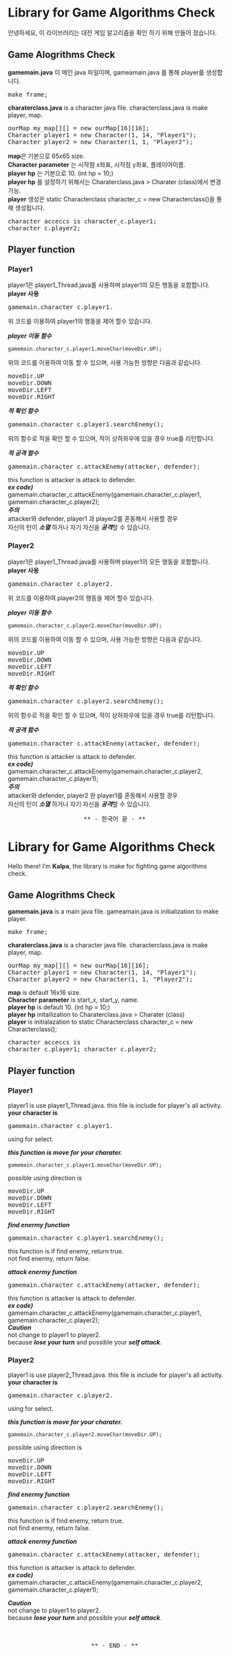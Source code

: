 # Library for Game Algorithms Check  

안녕하세요, 이 라이브러리는 대전 게임 알고리즘을 확인 하기 위해 만들어 졌습니다.

## Game Alogrithms Check

**gamemain.java** 이 메인 java 파일이며, gameamain.java 를 통해 player를 생성합니다.
<br><pre>make frame;
</pre>
**charaterclass.java** is a character java file. characterclass.java is make player, map. 
<pre>
ourMap my_map[][] = new ourMap[16][16];
Character player1 = new Character(1, 14, "Player1");
Character player2 = new Character(1, 1, "Player2");
</pre>
**map**은 기본으로 65x65 size.<br>
**Character parameter** 는 시작점 x좌표, 시작점 y좌표, 플레이어이름.<br>
**player hp** 는 기본으로 10. (int hp = 10;)<br> 
**player hp** 를 설정하기 위해서는 Charaterclass.java > Charater (class)에서 변경 가능.<br>
**player** 생성은 static Characterclass character_c = new Characterclass()을 통해 생성됩니다. 
<br><pre>character acceccs is
character_c.player1;
character_c.player2;</pre> 

## Player function   

### Player1
player1은 player1_Thread.java를 사용하며 player1의 모든 행동을 포함합니다.
<br>
**player 사용**
<pre>gamemain.character_c.player1.</pre>
 위 코드를 이용하여 player1의 행동을 제어 할수 있습니다.<br>
 
 ***player 이동 함수***
			
	gamemain.character_c.player1.moveChar(moveDir.UP);
	

위의 코드를 이용하여 이동 할 수 있으며, 사용 가능한 방향은 다음과 같습니다.
<pre>moveDir.UP
moveDir.DOWN
moveDir.LEFT
moveDir.RIGHT
</pre>

***적 확인 함수***
<pre>
gamemain.character_c.player1.searchEnemy();
</pre>
위의 함수로 적을 확인 할 수 있으며, 적이 상하좌우에 있을 경우 true를 리턴합니다.

***적 공격 함수***
<pre>
gamemain.character_c.attackEnemy(attacker, defender);
</pre>
this function is attacker is attack to defender.<br>
***ex code)*** gamemain.character_c.attackEnemy(gamemain.character_c.player1,
						gamemain.character_c.player2);
<br>
***주의***<br>
attacker와 defender, player1 과 player2를 혼동해서 사용할 경우 <br> 자신의 턴이 ***소멸*** 하거나 자기 자신을 ***공격***할 수 있습니다.

### Player2
player1은 player1_Thread.java를 사용하며 player1의 모든 행동을 포함합니다.
<br>
**player 사용**
<pre>gamemain.character_c.player2.</pre>
 위 코드를 이용하여 player2의 행동을 제어 할수 있습니다.<br>
 
 ***player 이동 함수***
			
	gamemain.character_c.player2.moveChar(moveDir.UP);
	

위의 코드를 이용하여 이동 할 수 있으며, 사용 가능한 방향은 다음과 같습니다.
<pre>moveDir.UP
moveDir.DOWN
moveDir.LEFT
moveDir.RIGHT
</pre>

***적 확인 함수***
<pre>
gamemain.character_c.player2.searchEnemy();
</pre>
위의 함수로 적을 확인 할 수 있으며, 적이 상하좌우에 있을 경우 true를 리턴합니다.

***적 공격 함수***
<pre>
gamemain.character_c.attackEnemy(attacker, defender);
</pre>
this function is attacker is attack to defender.<br>
***ex code)*** gamemain.character_c.attackEnemy(gamemain.character_c.player2,
						gamemain.character_c.player1);
<br>
***주의***<br>
attacker와 defender, player2 완 player1를 혼동해서 사용할 경우 <br> 자신의 턴이 ***소멸*** 하거나 자기 자신을 ***공격***할 수 있습니다.

<center> <pre>** - 한국어 끝 - ** </pre></center>


# Library for Game Algorithms Check  

Hello there! I’m **Kalpa**, the library is make for fighting game algorithms check.

## Game Alogrithms Check

**gamemain.java** is a main java file. gameamain.java is initialization to make player.
<br><pre>make frame;
</pre>

**charaterclass.java** is a character java file. characterclass.java is make player, map. 
<pre>
ourMap my_map[][] = new ourMap[16][16];
Character player1 = new Character(1, 14, "Player1");
Character player2 = new Character(1, 1, "Player2");
</pre>
**map** is default 16x16 size.<br>
**Character parameter** is start_x, start_y, name.<br>
**player hp** is default 10. (int hp = 10;)<br> 
**player hp** initailization to Charaterclass.java > Charater (class)<br>
**player** is initialazation to static Characterclass character_c = new Characterclass(); 
<br><pre>character acceccs is
character_c.player1;
character_c.player2;</pre> 

## Player function   

### Player1
player1 is use player1_Thread.java. this file is include for player's all activity.
<br>
**your character is**
<pre>gamemain.character_c.player1.</pre>
 using for select.<br>
 
 ***this function is move for your charater.***
			
	gamemain.character_c.player1.moveChar(moveDir.UP);
	

possible using  direction is
<pre>moveDir.UP
moveDir.DOWN
moveDir.LEFT
moveDir.RIGHT
</pre>

***find enermy function***
<pre>
gamemain.character_c.player1.searchEnemy();
</pre>
this function is if find enemy, return true. <br>
not find enermy, return false.

***attack enermy function***
<pre>
gamemain.character_c.attackEnemy(attacker, defender);
</pre>
this function is attacker is attack to defender.<br>
***ex code)*** gamemain.character_c.attackEnemy(gamemain.character_c.player1,
						gamemain.character_c.player2);
<br>
***Caution***<br>
not change to player1 to player2. <br>
because ***lose your turn*** and possible your ***self attack***.

### Player2
player1 is use player2_Thread.java. this file is include for player's all activity.
<br>
**your character is**
<pre>gamemain.character_c.player2.</pre>
 using for select.<br>
 
 ***this function is move for your charater.***
			
	gamemain.character_c.player2.moveChar(moveDir.UP);
	

possible using  direction is
<pre>moveDir.UP
moveDir.DOWN
moveDir.LEFT
moveDir.RIGHT
</pre>

***find enermy function***
<pre>
gamemain.character_c.player2.searchEnemy();
</pre>
this function is if find enemy, return true. <br>
not find enermy, return false.

***attack enermy function***
<pre>
gamemain.character_c.attackEnemy(attacker, defender);
</pre>
this function is attacker is attack to defender.<br>
***ex code)*** gamemain.character_c.attackEnemy(gamemain.character_c.player2,
						gamemain.character_c.player1);

***Caution***<br>
not change to player1 to player2. <br>
because ***lose your turn*** and possible your ***self attack***.
<br>
<br>
<br>
<center> <pre>** - END - ** </pre></center>




